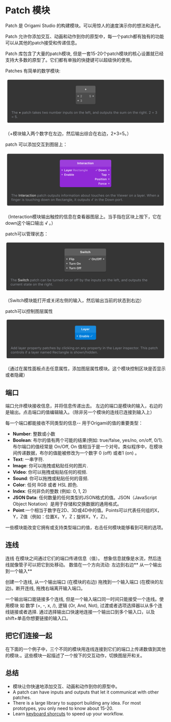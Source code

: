 # Patch 模块

Patch 是 Origami Studio 的构建模块。可以用惊人的速度演示你的想法和迭代。

Patch 允许你添加交互、动画和动作到你的原型中，每一个patch都有独有的功能可以从其他的patch接受和传递信息。

Patch 库包含了大量的patch模块, 但是一套15-20个patch模块的核心设置就已经支持大多数的原型了。它们都有单独的快捷键可以超级快的使用。

Patches 有简单的数学模块:

![](/assets/1.png)

（+模块输入两个数字在左边，然后输出综合在右边，2+3=5。）

patch 可以添加交互到图层上：

![](/assets/2.png)

（Interaction模块输出触控的信息在查看器图层上。当手指在区块上按下，它在down这个端口输出 √ 。）

patch可以管理状态：

![](/assets/3.png)

（Switch模块能打开或关闭左侧的输入，然后输出当前的状态到右边）

patch可以控制图层属性

![](/assets/4.png)

（通过在属性面板点击任意属性，添加图层属性模块。这个模块控制区块是否显示或者隐藏）

## 端口

端口允许模块接收信息，并将信息传递出去。 左边的端口是模块的输入，右边的是输出。点击端口的值编辑输入。（除非另一个模块的连线已连接到输入上）

每一个端口都能接收不同类型的信息-- 用于Origami的值的重要类型：

* **Number**: 整数或小数
* **Boolean**: 布尔的值有两个可能的结果\(例如: true\/false, yes\/no, on\/off, 0\/1\). 布尔端口的值经常是 On\/Off,  On 值相当于是一个对号。类似程序中，在模块间传递数据，布尔的值能被修改为一个数字 0 \(off\) 或者1 \(on\) 。
* **Text**: 一串字符.
* **Image**: 你可以拖拽或粘贴任何的图片.
* **Video**: 你可以拖拽或粘贴任何的视频.
* **Sound**: 你可以拖拽或粘贴任何的音频.
* **Color**: 任何 RGB 或者 HSL 颜色.
* **Index**: 任何非负的整数 \(例如: 0, 1, 2\)
* **JSON Data**: 任何数量的任何类型的JSON格式的值。JSON（JavaScript Object Notation）是用于存储和交换数据的通用格式。 
* **Point**:一个相当于数字在2D、3D或4D中的值。Points可以代表任何组的X，Y，Z值（例如：位置X，Y，Z；旋转X，Y，Z）。 

一些模块能改变它拥有或支持类型端口的值，右击任何模块能够看到可用的选项。

## 连线

连线 在模块之间通过它们的端口传递信息（值）。 想象信息就像是水流，然后连线就像管子可以把它到处移动。 数值在一个方向流动: 左边到右边** 从一个输出到一个输入**

创建一个连线, 从一个输出端口 \(在模块的右边\) 拖拽到一个输入端口 \(在模块的左边\)。断开连线, 拖拽右端离开输入端口。

一个输出端口能链接多个连线, 但是一个输入端口同一时间只能接受一个连线。使用模块 如 数学 \(+, -, x, \/\), 逻辑 \(Or, And, Not\), 过渡或者选项选择器以从多个连线链接或者选择. 通过选择输出口快速地连接一个输出口到多个输入口，以及shift+单击你想要链接的输入口。

## 把它们连接一起

在下面的一个例子中，三个不同的模块用连线连接到它们的端口上传递数值到其他的模块.。这些模块一起描述了一个按下的交互动作，切换图层开和关。

## 总结

* 模块让你快速地添加交互、动画和动作到你的原型中。
* A patch can have inputs and outputs that let it communicat with other patches.
* There is a large library to support building any idea. For most prototypes, you only need to know about 15-20.
* Learn [keyboard shorcuts](http://origami.design/documentation/workflow/KeyboardShortcuts.html) to speed up your workflow.

